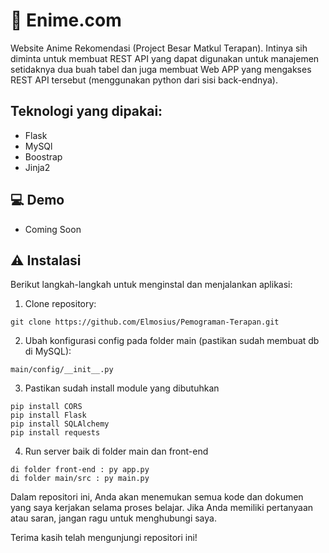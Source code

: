 # 💫 Enime.com
Website Anime Rekomendasi (Project Besar Matkul Terapan).
Intinya sih diminta untuk membuat REST API yang dapat digunakan untuk manajemen setidaknya dua buah tabel dan juga
membuat Web APP yang mengakses REST API tersebut (menggunakan python dari sisi back-endnya).

## Teknologi yang dipakai:
- Flask
- MySQl
- Boostrap
- Jinja2
 
## 💻 Demo
- Coming Soon

## ⚠️ Instalasi
Berikut langkah-langkah untuk menginstal dan menjalankan aplikasi:
1. Clone repository:
```
git clone https://github.com/Elmosius/Pemograman-Terapan.git
```
2. Ubah konfigurasi config pada folder main (pastikan sudah membuat db di MySQL):
```
main/config/__init__.py
```
3. Pastikan sudah install module yang dibutuhkan
```
pip install CORS
pip install Flask
pip install SQLAlchemy
pip install requests
```
4. Run server baik di folder main dan front-end
```
di folder front-end : py app.py
di folder main/src : py main.py
```

Dalam repositori ini, Anda akan menemukan semua kode dan dokumen yang saya kerjakan selama proses belajar. Jika Anda memiliki pertanyaan atau saran, jangan ragu untuk menghubungi saya.

Terima kasih telah mengunjungi repositori ini!
